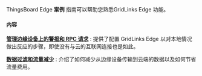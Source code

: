 ThingsBoard Edge **案例** 指南可以帮助您熟悉GridLinks Edge 功能。

#### 内容

[**管理边缘设备上的警报和 RPC 请求**](/docs/{{docsPrefix}}use-cases/manage-alarms-rpc-requests/)
: 提供了配置 GridLinks Edge 以对本地情况做出反应的步骤，即使没有与云的互联网连接也是如此。

[**数据过滤和流量减少**](/docs/{{docsPrefix}}use-cases/data-filtering-traffic-reduce/)
: 介绍了如何减少从边缘设备传输到云端的数据以及如何节省流量费用。